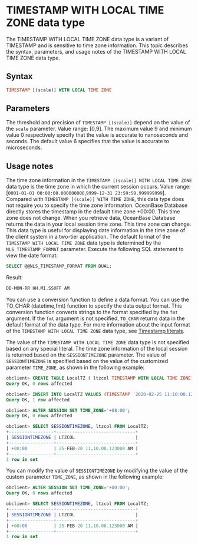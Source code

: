 # TIMESTAMP WITH LOCAL TIME ZONE data type

The TIMESTAMP WITH LOCAL TIME ZONE data type is a variant of TIMESTAMP and is sensitive to time zone information. This topic describes the syntax, parameters, and usage notes of the TIMESTAMP WITH LOCAL TIME ZONE data type.

## Syntax

```sql
TIMESTAMP [(scale)] WITH LOCAL TIME ZONE
```

## Parameters

The threshold and precision of `TIMESTAMP [(scale)]` depend on the value of the `scale` parameter. Value range: [0,9]. The maximum value 9 and minimum value 0 respectively specify that the value is accurate to nanoseconds and seconds. The default value 6 specifies that the value is accurate to microseconds.

## Usage notes

The time zone information in the `TIMESTAMP [(scale)] WITH LOCAL TIME ZONE` data type is the time zone in which the current session occurs. Value range: [`0001-01-01 00:00:00.000000000`,`9999-12-31 23:59:59.999999999`]. Compared with `TIMESTAMP [(scale)] WITH TIME ZONE`, this data type does not require you to specify the time zone information. OceanBase Database directly stores the timestamp in the default time zone +00:00. This time zone does not change. When you retrieve data, OceanBase Database returns the data in your local session time zone. This time zone can change.
This data type is useful for displaying date information in the time zone of the client system in a two-tier application. The default format of the `TIMESTAMP WITH LOCAL TIME ZONE` data type is determined by the `NLS_TIMESTAMP_FORMAT` parameter. Execute the following SQL statement to view the date format:

```sql
SELECT @@NLS_TIMESTAMP_FORMAT FROM DUAL;
```

Result:

```sql
DD-MON-RR HH.MI.SSXFF AM
```

You can use a conversion function to define a data format. You can use the TO_CHAR (datetime,fmt) function to specify the data output format. This conversion function converts strings to the format specified by the `fmt` argument. If the `fmt` argument is not specified, `TO_CHAR` returns data in the default format of the data type. For more information about the input format of the `TIMESTAMP WITH LOCAL TIME ZONE` data type, see [Timestamp literals](../../3.literal-of-oracle-mode/4.date-and-time-literal-of-oracle-mode/2.timestamp-literal-of-oracle-mode.md).

The value of the `TIMESTAMP WITH LOCAL TIME ZONE` data type is not specified based on any special literal. The time zone information of the local session is returned based on the `SESSIONTIMEZONE` parameter. The value of `SESSIONTIMEZONE` is specified based on the value of the customized parameter `TIME_ZONE`, as shown in the following example:

```sql
obclient> CREATE TABLE LocalTZ ( ltzcol TIMESTAMP WITH LOCAL TIME ZONE);
Query OK, 0 rows affected

obclient> INSERT INTO LocalTZ VALUES (TIMESTAMP '2020-02-25 11:10:08.123');
Query OK, 1 row affected

obclient> ALTER SESSION SET TIME_ZONE='+08:00';
Query OK, 0 rows affected

obclient> SELECT SESSIONTIMEZONE, ltzcol FROM LocalTZ;
+-----------------+------------------------------+
| SESSIONTIMEZONE | LTZCOL                       |
+-----------------+------------------------------+
| +08:00          | 25-FEB-20 11.10.08.123000 AM |
+-----------------+------------------------------+
1 row in set
```

You can modify the value of `SESSIONTIMEZONE` by modifying the value of the custom parameter `TIME_ZONE`, as shown in the following example:

```sql
obclient> ALTER SESSION SET TIME_ZONE='+00:00';
Query OK, 0 rows affected

obclient> SELECT SESSIONTIMEZONE, ltzcol FROM LocalTZ;
+-----------------+------------------------------+
| SESSIONTIMEZONE | LTZCOL                       |
+-----------------+------------------------------+
| +00:00          | 25-FEB-20 11.10.08.123000 AM |
+-----------------+------------------------------+
1 row in set
```
